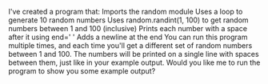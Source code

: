 I've created a program that:
Imports the random module
Uses a loop to generate 10 random numbers
Uses random.randint(1, 100) to get random numbers between 1 and 100 (inclusive)
Prints each number with a space after it using end=' '
Adds a newline at the end
You can run this program multiple times, and each time you'll get a different set of random numbers between 1 and 100. The numbers will be printed on a single line with spaces between them, just like in your example output.
Would you like me to run the program to show you some example output?